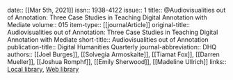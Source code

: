 date:: [[Mar 5th, 2021]]
issn:: 1938-4122
issue:: 1
title:: @Audiovisualities out of Annotation: Three Case Studies in Teaching Digital Annotation with Mediate
volume:: 015
item-type:: [[journalArticle]]
original-title:: Audiovisualities out of Annotation: Three Case Studies in Teaching Digital Annotation with Mediate
short-title:: Audiovisualities out of Annotation
publication-title:: Digital Humanities Quarterly
journal-abbreviation:: DHQ
authors:: [[Joel Burges]], [[Solvegia Armoskaite]], [[Tiamat Fox]], [[Darren Mueller]], [[Joshua Romphf]], [[Emily Sherwood]], [[Madeline Ullrich]]
links:: [Local library](zotero://select/groups/2386895/items/UCUWSECG), [Web library](https://www.zotero.org/groups/2386895/items/UCUWSECG)
